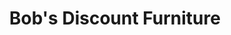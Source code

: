 ---
title: "Bob's Discount Furniture"
url: /calumet-city/bobs-discount-furniture/
shop: furniture
---